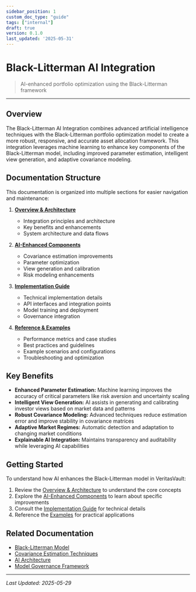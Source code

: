 ```yaml
---
sidebar_position: 1
custom_doc_type: "guide"
tags: ["internal"]
draft: true
version: 0.1.0
last_updated: '2025-05-31'
---
```


# Black-Litterman AI Integration

> AI-enhanced portfolio optimization using the Black-Litterman framework

---

## Overview

The Black-Litterman AI Integration combines advanced artificial intelligence techniques with the Black-Litterman portfolio optimization model to create a more robust, responsive, and accurate asset allocation framework. This integration leverages machine learning to enhance key components of the Black-Litterman model, including improved parameter estimation, intelligent view generation, and adaptive covariance modeling.

## Documentation Structure

This documentation is organized into multiple sections for easier navigation and maintenance:

1. **[Overview & Architecture](./black-litterman-ai/bl-ai-overview.md)**
   - Integration principles and architecture
   - Key benefits and enhancements
   - System architecture and data flows

2. **[AI-Enhanced Components](./black-litterman-ai/bl-ai-components.md)**
   - Covariance estimation improvements
   - Parameter optimization
   - View generation and calibration
   - Risk modeling enhancements

3. **[Implementation Guide](./black-litterman-ai/bl-ai-implementation.md)**
   - Technical implementation details
   - API interfaces and integration points
   - Model training and deployment
   - Governance integration

4. **[Reference & Examples](./black-litterman-ai/bl-ai-reference.md)**
   - Performance metrics and case studies
   - Best practices and guidelines
   - Example scenarios and configurations
   - Troubleshooting and optimization

## Key Benefits

* **Enhanced Parameter Estimation:** Machine learning improves the accuracy of critical parameters like risk aversion and uncertainty scaling
* **Intelligent View Generation:** AI assists in generating and calibrating investor views based on market data and patterns
* **Robust Covariance Modeling:** Advanced techniques reduce estimation error and improve stability in covariance matrices
* **Adaptive Market Regimes:** Automatic detection and adaptation to changing market conditions
* **Explainable AI Integration:** Maintains transparency and auditability while leveraging AI capabilities

## Getting Started

To understand how AI enhances the Black-Litterman model in VeritasVault:

1. Review the [Overview & Architecture](./black-litterman-ai/bl-ai-overview.md) to understand the core concepts
2. Explore the [AI-Enhanced Components](./black-litterman-ai/bl-ai-components.md) to learn about specific improvements
3. Consult the [Implementation Guide](./black-litterman-ai/bl-ai-implementation.md) for technical details
4. Reference the [Examples](./black-litterman-ai/bl-ai-reference.md) for practical applications

## Related Documentation

* [Black-Litterman Model](FinancialModels/BlackLitterman.md)
* [Covariance Estimation Techniques](./covariance-estimation.md)
* [AI Architecture](./ai-architecture.md)
* [Model Governance Framework](./model-governance.md)

---

*Last Updated: 2025-05-29*